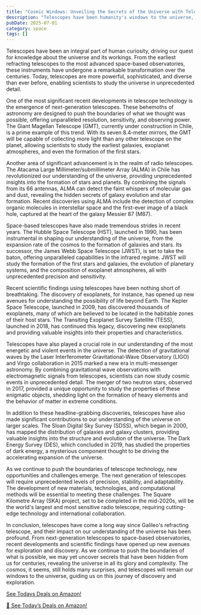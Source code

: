 ```yaml
---
title: "Cosmic Windows: Unveiling the Secrets of the Universe with Telescopes"
description: "Telescopes have been humanity's windows to the universe, allowing us to gaze upon the cosmos and unravel its mysteries. From ancient refracting telescopes to modern radio and space-based observatories, telescopes have undergone significant transformations over the centuries. This article delves into the recent developments and scientific findings in telescope technology, exploring how they are helping us better understand the universe and its many enigmas."
pubDate: 2025-07-01
category: space
tags: []
---
```


Telescopes have been an integral part of human curiosity, driving our quest for knowledge about the universe and its workings. From the earliest refracting telescopes to the most advanced space-based observatories, these instruments have undergone a remarkable transformation over the centuries. Today, telescopes are more powerful, sophisticated, and diverse than ever before, enabling scientists to study the universe in unprecedented detail.

One of the most significant recent developments in telescope technology is the emergence of next-generation telescopes. These behemoths of astronomy are designed to push the boundaries of what we thought was possible, offering unparalleled resolution, sensitivity, and observing power. The Giant Magellan Telescope (GMT), currently under construction in Chile, is a prime example of this trend. With its seven 8.4-meter mirrors, the GMT will be capable of collecting more light than any other telescope on the planet, allowing scientists to study the earliest galaxies, exoplanet atmospheres, and even the formation of the first stars.

Another area of significant advancement is in the realm of radio telescopes. The Atacama Large Millimeter/submillimeter Array (ALMA) in Chile has revolutionized our understanding of the universe, providing unprecedented insights into the formation of stars and planets. By combining the signals from its 66 antennas, ALMA can detect the faint whispers of molecular gas and dust, revealing the hidden secrets of galaxy evolution and star formation. Recent discoveries using ALMA include the detection of complex organic molecules in interstellar space and the first-ever image of a black hole, captured at the heart of the galaxy Messier 87 (M87).

Space-based telescopes have also made tremendous strides in recent years. The Hubble Space Telescope (HST), launched in 1990, has been instrumental in shaping our understanding of the universe, from the expansion rate of the cosmos to the formation of galaxies and stars. Its successor, the James Webb Space Telescope (JWST), is set to take the baton, offering unparalleled capabilities in the infrared regime. JWST will study the formation of the first stars and galaxies, the evolution of planetary systems, and the composition of exoplanet atmospheres, all with unprecedented precision and sensitivity.

Recent scientific findings using telescopes have been nothing short of breathtaking. The discovery of exoplanets, for instance, has opened up new avenues for understanding the possibility of life beyond Earth. The Kepler Space Telescope, launched in 2009, has discovered thousands of exoplanets, many of which are believed to be located in the habitable zones of their host stars. The Transiting Exoplanet Survey Satellite (TESS), launched in 2018, has continued this legacy, discovering new exoplanets and providing valuable insights into their properties and characteristics.

Telescopes have also played a crucial role in our understanding of the most energetic and violent events in the universe. The detection of gravitational waves by the Laser Interferometer Gravitational-Wave Observatory (LIGO) and Virgo collaboration in 2015 marked a new era in multi-messenger astronomy. By combining gravitational wave observations with electromagnetic signals from telescopes, scientists can now study cosmic events in unprecedented detail. The merger of two neutron stars, observed in 2017, provided a unique opportunity to study the properties of these enigmatic objects, shedding light on the formation of heavy elements and the behavior of matter in extreme conditions.

In addition to these headline-grabbing discoveries, telescopes have also made significant contributions to our understanding of the universe on larger scales. The Sloan Digital Sky Survey (SDSS), which began in 2000, has mapped the distribution of galaxies and galaxy clusters, providing valuable insights into the structure and evolution of the universe. The Dark Energy Survey (DES), which concluded in 2019, has studied the properties of dark energy, a mysterious component thought to be driving the accelerating expansion of the universe.

As we continue to push the boundaries of telescope technology, new opportunities and challenges emerge. The next generation of telescopes will require unprecedented levels of precision, stability, and adaptability. The development of new materials, technologies, and computational methods will be essential to meeting these challenges. The Square Kilometre Array (SKA) project, set to be completed in the mid-2020s, will be the world's largest and most sensitive radio telescope, requiring cutting-edge technology and international collaboration.

In conclusion, telescopes have come a long way since Galileo's refracting telescope, and their impact on our understanding of the universe has been profound. From next-generation telescopes to space-based observatories, recent developments and scientific findings have opened up new avenues for exploration and discovery. As we continue to push the boundaries of what is possible, we may yet uncover secrets that have been hidden from us for centuries, revealing the universe in all its glory and complexity. The cosmos, it seems, still holds many surprises, and telescopes will remain our windows to the universe, guiding us on this journey of discovery and exploration.

[ See Todays Deals on Amazon!](https://amzn.to/3UjsCWp)

[🛒 See Today’s Deals on Amazon!](https://amzn.to/3UjsCWp)

